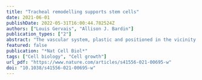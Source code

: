 ```yaml
---
title: "Tracheal remodelling supports stem cells"
date: 2021-06-01
publishDate: 2022-05-31T16:00:44.782524Z
authors: ["Louis Gervais", "Allison J. Bardin"]
publication_types: ["2"]
abstract: "The vascular system, plastic and positioned in the vicinity of tissues, is an undervalued regulator of adult stem cells. Two studies now show that the vascular-like Drosophila trachea is reshaped after intestinal damage or tumour formation and that this remodelling is required for compensatory intestinal stem cell proliferation and tumour growth."
featured: false
publication: "*Nat Cell Biol*"
tags: ["Cell biology", "Cell growth"]
url_pdf: "https://www.nature.com/articles/s41556-021-00695-w"
doi: "10.1038/s41556-021-00695-w"
---
```


